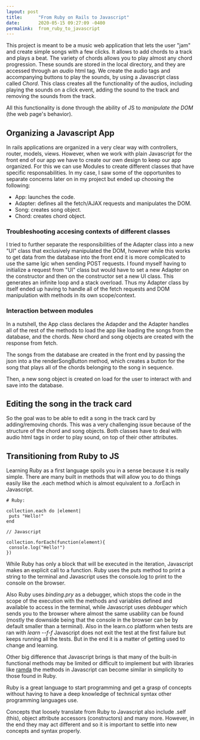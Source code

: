 ```yaml
---
layout: post
title:      "From Ruby on Rails to Javascript"
date:       2020-05-15 09:27:09 -0400
permalink:  from_ruby_to_javascript
---
```



This project is meant to be a music web application that lets the user "jam" and create simple songs with a few clicks. It allows to add chords to a track and plays a beat. The variety of chords allows you to play almost any chord progression.  These sounds are stored in the local directory, and they are accessed through an *audio* html tag. We create the audio tags and accompanying buttons to play the sounds, by using a Javascript class called *Chord*. This class creates all the functionality of the audios, including playing the sounds on a click event, adding the sound to the track and removing the sounds from the track. 

All this functionality is done through the ability of JS to *manipulate the DOM*  (the web page's behavior).

## Organizing a Javascript App

In rails applications are organized in a very clear way with controllers, router, models, views. However, when we work with plain Javascript for the front end of our app we have to create our own design to keep our app organized. For this we can use Modules to create different classes that have specific responsabilities. In my case, I saw some of the opportunites to separate concerns later on in my project but ended up choosing the following:

* App: launches the code.
* Adapter: defines all the fetch/AJAX requests and manipulates the DOM.
* Song: creates song object.
* Chord: creates chord object.

### Troubleshooting accesing contexts of different classes

I tried to further separate the responsibilities of the Adapter class into a new "UI" class that exclusively manipulated the DOM, however while this works to get data from the database into the front end it is more complicated to use the same lgic when sending POST requests. I found myself having to initialize a request from "UI" class but would have to set a new Adapter on the constructor and then on the constructor set a new UI class. This generates an infinite loop and a stack overload. Thus my Adapter class by itself ended up having to handle all of the fetch requests and DOM manipulation with methods in its own scope/context.

### Interaction between modules

In a nutshell, the App class declares the Adapder and the Adapter handles all of the rest of the methods to load the app like loading the songs from the database, and the chords. New chord and song objects are created with the response from fetch. 

The songs from the database are created in the front end by passing the json into a the renderSongButton method, which creates a button for the song that plays all of the chords belonging to the song in sequence. 

Then, a new song object is created on load for the user to interact with and save into the database.

## Editing the song in the track card

So the goal was to be able to edit a song in the track card by adding/removing chords. This was a very challenging issue because of the structure of the chord and song objects. Both classes have to deal with audio html tags in order to play sound, on top of their other attributes.

## Transitioning from Ruby to JS

Learning Ruby as a first language spoils you in a sense because it is really simple. There are many built in methods that will allow you to do things easily like the .each method which is almost equivalent to a .forEach in Javascript.

```
# Ruby:

collection.each do |element|
 puts "Hello!"
end

// Javascript

collection.forEach(function(element){
 console.log("Hello!")
})
```
 
 While Ruby has only a block that will be executed in the iteration, Javascript makes an explicit call to a function. Ruby uses the puts method to print a string to the terminal and Javascript uses the console.log to print to the console on the browser. 
 
Also Ruby uses *binding.pry* as a debugger, which stops the code in the scope of the execution with the methods and variables defined and available to access in the terminal, while Javascript uses *debbuger* which sends you to the browser where almost the same usability can be found (mostly the downside being that the console in the browser can be by default smaller than a terminal). Also in the learn.co platform when tests are ran with *learn --f-f* Javascript does not exit the test at the first failure but keeps running all the tests. But in the end it is a matter of getting used to change and learning.

Other big difference that Javascript brings is that many of the built-in functional methods may be limited or difficult to implement but with libraries like [ramda](https://ramdajs.com/) the methods in Javascript can become similar in simplicity to those found in Ruby. 

Ruby is a great language to start programming and get a grasp of concepts without having to have a deep knowledge of technical syntax other programming languages use. 

Concepts that loosely translate from Ruby to Javascript also include .self (this),  object attribute accessors (constructors) and many more. However, in the end they may act different and so it is important to settle into new concepts and syntax properly.
